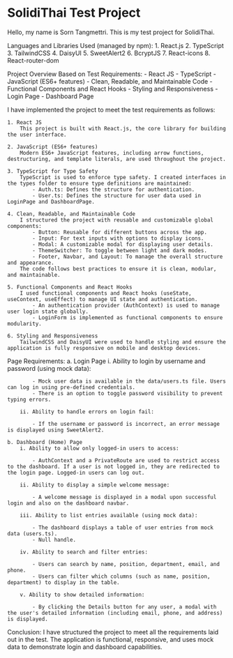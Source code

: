 # SolidiThai Test Project
Hello, my name is Sorn Tangmettri. This is my test project for SolidiThai.

Languages and Libraries Used (managed by npm):
    1. React.js
    2. TypeScript
    3. TailwindCSS
    4. DaisyUI
    5. SweetAlert2
    6. BcryptJS
    7. React-icons
    8. React-router-dom

Project Overview Based on Test Requirements:
    - React JS
    - TypeScript
    - JavaScript (ES6+ features)
    - Clean, Readable, and Maintainable Code
    - Functional Components and React Hooks
    - Styling and Responsiveness
    - Login Page
    - Dashboard Page

I have implemented the project to meet the test requirements as follows:

    1. React JS
        This project is built with React.js, the core library for building the user interface.

    2. JavaScript (ES6+ features)
        Modern ES6+ JavaScript features, including arrow functions, destructuring, and template literals, are used throughout the project.

    3. TypeScript for Type Safety
        TypeScript is used to enforce type safety. I created interfaces in the types folder to ensure type definitions are maintained:
            - Auth.ts: Defines the structure for authentication.
            - User.ts: Defines the structure for user data used in LoginPage and DashboardPage.

    4. Clean, Readable, and Maintainable Code
        I structured the project with reusable and customizable global components:
            - Button: Reusable for different buttons across the app.
            - Input: For text inputs with options to display icons.
            - Modal: A customizable modal for displaying user details.
            - ThemeSwitcher: To toggle between light and dark modes.
            - Footer, Navbar, and Layout: To manage the overall structure and appearance.
        The code follows best practices to ensure it is clean, modular, and maintainable.

    5. Functional Components and React Hooks
        I used functional components and React hooks (useState, useContext, useEffect) to manage UI state and authentication.
            - An authentication provider (AuthContext) is used to manage user login state globally.
            - LoginForm is implemented as functional components to ensure modularity.

    6. Styling and Responsiveness
        TailwindCSS and DaisyUI were used to handle styling and ensure the application is fully responsive on mobile and desktop devices.

Page Requirements:
    a. Login Page
        i. Ability to login by username and password (using mock data):

            - Mock user data is available in the data/users.ts file. Users can log in using pre-defined credentials.
            - There is an option to toggle password visibility to prevent typing errors.

        ii. Ability to handle errors on login fail:

            - If the username or password is incorrect, an error message is displayed using SweetAlert2.

    b. Dashboard (Home) Page
        i. Ability to allow only logged-in users to access:

            - AuthContext and a PrivateRoute are used to restrict access to the dashboard. If a user is not logged in, they are redirected to the login page. Logged-in users can log out.

        ii. Ability to display a simple welcome message:
        
            - A welcome message is displayed in a modal upon successful login and also on the dashboard navbar.
        
        iii. Ability to list entries available (using mock data):

            - The dashboard displays a table of user entries from mock data (users.ts).
            - Null handle.

        iv. Ability to search and filter entries:

            - Users can search by name, position, department, email, and phone.
            - Users can filter which columns (such as name, position, department) to display in the table.

        v. Ability to show detailed information:

            - By clicking the Details button for any user, a modal with the user's detailed information (including email, phone, and address) is displayed.

Conclusion:
    I have structured the project to meet all the requirements laid out in the test. The application is functional, responsive, and uses mock data to demonstrate login and dashboard capabilities.